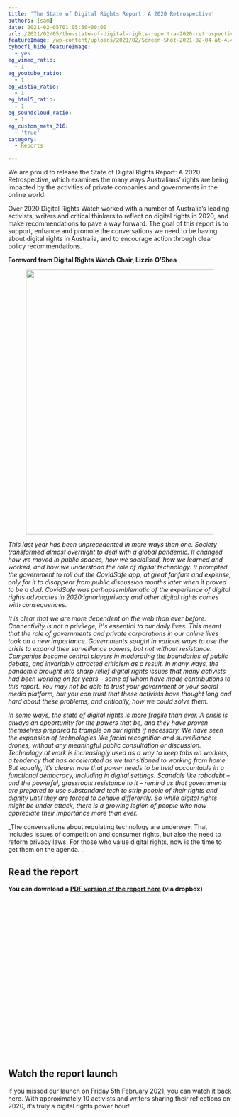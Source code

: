 ```yaml
---
title: 'The State of Digital Rights Report: A 2020 Retrospective'
authors: [sam]
date: 2021-02-05T01:05:50+00:00
url: /2021/02/05/the-state-of-digital-rights-report-a-2020-retrospective/
featureImage: /wp-content/uploads/2021/02/Screen-Shot-2021-02-04-at-4.40.30-pm.png
cybocfi_hide_featureImage:
  - yes
eg_vimeo_ratio:
  - 1
eg_youtube_ratio:
  - 1
eg_wistia_ratio:
  - 1
eg_html5_ratio:
  - 1
eg_soundcloud_ratio:
  - 1
eg_custom_meta_216:
  - 'true'
category:
  - Reports

---
```

We are proud to release the State of Digital Rights Report: A 2020 Retrospective, which examines the many ways Australians&#8217; rights are being impacted by the activities of private companies and governments in the online world.

Over 2020 Digital Rights Watch worked with a number of Australia&#8217;s leading activists, writers and critical thinkers to reflect on digital rights in 2020, and make recommendations to pave a way forward. The goal of this report is to support, enhance and promote the conversations we need to be having about digital rights in Australia, and to encourage action through clear policy recommendations.

**Foreword from Digital Rights Watch Chair, Lizzie O&#8217;Shea**<figure class="wp-block-image size-large">

<img loading="lazy" decoding="async" width="1024" height="597" src="/wp-content/uploads/2021/02/reporttwitter-3-1024x597.png" alt="" class="wp-image-7679" srcset="/wp-content/uploads/2021/02/reporttwitter-3-1024x597.png 1024w, /wp-content/uploads/2021/02/reporttwitter-3-300x175.png 300w, /wp-content/uploads/2021/02/reporttwitter-3-768x448.png 768w, /wp-content/uploads/2021/02/reporttwitter-3-1536x896.png 1536w, /wp-content/uploads/2021/02/reporttwitter-3.png 1800w" sizes="(max-width: 1024px) 100vw, 1024px" /> </figure>

_This last year has been unprecedented in more ways than one. Society transformed almost overnight to deal with a global pandemic. It changed how we moved in public spaces, how we socialised, how we learned and worked, and how we understood the role of digital technology. It prompted the government to roll out the CovidSafe app, at great fanfare and expense, only for it to disappear from public discussion months later when it proved to be a dud. CovidSafe was perhapsemblematic of the experience of digital rights advocates in 2020:ignoringprivacy and other digital rights comes with consequences._

_It is clear that we are more dependent on the web than ever before. Connectivity is not a privilege, it's essential to our daily lives. This meant that the role of governments and private corporations in our online lives took on a new importance. Governments sought in various ways to use the crisis to expand their surveillance powers, but not without resistance. Companies became central players in moderating the boundaries of public debate, and invariably attracted criticism as a result. In many ways, the pandemic brought into sharp relief digital rights issues that many activists had been working on for years &#8211; some of whom have made contributions to this report. You may not be able to trust your government or your social media platform, but you can trust that these activists have thought long and hard about these problems, and critically, how we could solve them._

_In some ways, the state of digital rights is more fragile than ever. A crisis is always an opportunity for the powers that be, and they have proven themselves prepared to trample on our rights if necessary. We have seen the expansion of technologies like facial recognition and surveillance drones, without any meaningful public consultation or discussion. Technology at work is increasingly used as a way to keep tabs on workers, a tendency that has accelerated as we transitioned to working from home. But equally, it's clearer now that power needs to be held accountable in a functional democracy, including in digital settings. Scandals like robodebt – and the powerful, grassroots resistance to it &#8211; remind us that governments are prepared to use substandard tech to strip people of their rights and dignity until they are forced to behave differently. So while digital rights might be under attack, there is a growing legion of people who now appreciate their importance more than ever._

_The conversations about regulating technology are underway. That includes issues of competition and consumer rights, but also the need to reform privacy laws. For those who value digital rights, now is the time to get them on the agenda. _

## **Read the report**

**You can download a [PDF version of the report here][1] (via dropbox)** <figure class="wp-block-embed is-type-rich is-provider-issuu wp-block-embed-issuu">

<div class="wp-block-embed__wrapper">
  <div data-url="https://issuu.com/digitalrightswatch/docs/state_of_digital_rights_report_2020" style="width: 500px; height: 353px;" class="issuuembed">
  </div>
</div></figure>

## **Watch the report launch**

If you missed our launch on Friday 5th February 2021, you can watch it back here. With approximately 10 activists and writers sharing their reflections on 2020, it&#8217;s truly a digital rights power hour! <figure class="wp-block-embed is-type-video is-provider-youtube wp-block-embed-youtube wp-embed-aspect-16-9 wp-has-aspect-ratio">

<div class="wp-block-embed__wrapper">
</div></figure>

 [1]: https://www.dropbox.com/s/vz6w57pzyt4uuaa/State%20of%20Digital%20Rights%20Report%202020.pdf?dl=0
